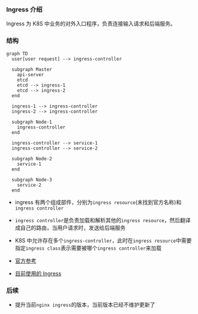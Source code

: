 ### Ingress 介绍

Ingress 为 K8S 中业务的对外入口程序，负责连接输入请求和后端服务。

### 结构

```mermaid
graph TD
  user[user request] --> ingress-controller

  subgraph Master
    api-server
    etcd
    etcd --> ingress-1
    etcd --> ingress-2
  end

  ingress-1 --> ingress-controller
  ingress-2 --> ingress-controller

  subgraph Node-1
    ingress-controller
  end

  ingress-controller --> service-1
  ingress-controller --> service-2

  subgraph Node-2
    service-1
  end

  subgraph Node-3
    service-2
  end

```

- ingress 有两个组成部件，分别为`ingress resource`(未找到官方名称)和`ingress controller`
- `ingress controller`是负责加载和解析其他的`ingress resource`，然后翻译成自己的路由，当用户请求时，发送给后端服务
- K8S 中允许存在多个`ingress-controller`，此时在`ingress resource`中需要指定`ingress class`表示需要被哪个`ingress controller`来加载

- [官方参考](https://kubernetes.io/zh-cn/docs/concepts/services-networking/ingress/)
- [目前使用的 Ingress](https://github.com/helm/charts/tree/master/stable/nginx-ingress#configuration)

### 后续

- 提升当前`nginx ingress`的版本，当前版本已经不维护更新了

